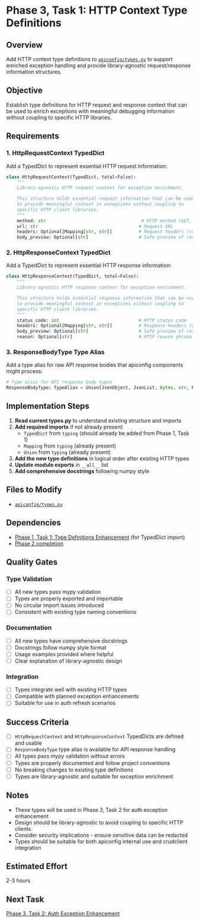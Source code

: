 # Phase 3, Task 1: HTTP Context Type Definitions

## Overview
Add HTTP context type definitions to [`apiconfig/types.py`](/workspace/apiconfig/types.py) to support enriched exception handling and provide library-agnostic request/response information structures.

## Objective
Establish type definitions for HTTP request and response context that can be used to enrich exceptions with meaningful debugging information without coupling to specific HTTP libraries.

## Requirements

### 1. HttpRequestContext TypedDict
Add a TypedDict to represent essential HTTP request information:

```python
class HttpRequestContext(TypedDict, total=False):
    """
    Library-agnostic HTTP request context for exception enrichment.

    This structure holds essential request information that can be used
    to provide meaningful context in exceptions without coupling to
    specific HTTP client libraries.
    """
    method: str                                    # HTTP method (GET, POST, etc.)
    url: str                                      # Request URL
    headers: Optional[Mapping[str, str]]          # Request headers (redacted if needed)
    body_preview: Optional[str]                   # Safe preview of request body (redacted)
```

### 2. HttpResponseContext TypedDict
Add a TypedDict to represent essential HTTP response information:

```python
class HttpResponseContext(TypedDict, total=False):
    """
    Library-agnostic HTTP response context for exception enrichment.

    This structure holds essential response information that can be used
    to provide meaningful context in exceptions without coupling to
    specific HTTP client libraries.
    """
    status_code: int                              # HTTP status code
    headers: Optional[Mapping[str, str]]          # Response headers (redacted if needed)
    body_preview: Optional[str]                   # Safe preview of response body (redacted)
    reason: Optional[str]                         # HTTP reason phrase (e.g., "Not Found")
```

### 3. ResponseBodyType Type Alias
Add a type alias for raw API response bodies that apiconfig components might process:

```python
# Type alias for API response body types
ResponseBodyType: TypeAlias = Union[JsonObject, JsonList, bytes, str, None]
```

## Implementation Steps

1. **Read current types.py** to understand existing structure and imports
2. **Add required imports** if not already present:
   - `TypedDict` from `typing` (should already be added from Phase 1, Task 1)
   - `Mapping` from `typing` (already present)
   - `Union` from `typing` (already present)
3. **Add the new type definitions** in logical order after existing HTTP types
4. **Update module exports** in `__all__` list
5. **Add comprehensive docstrings** following numpy style

## Files to Modify
- [`apiconfig/types.py`](/workspace/apiconfig/types.py)

## Dependencies
- [Phase 1, Task 1: Type Definitions Enhancement](phase1_task1_type_definitions.md) (for TypedDict import)
- [Phase 2 completion](../orchestrator_plan.md#phase-2-testing-enhancement-medium-priority)

## Quality Gates

### Type Validation
- [ ] All new types pass mypy validation
- [ ] Types are properly exported and importable
- [ ] No circular import issues introduced
- [ ] Consistent with existing type naming conventions

### Documentation
- [ ] All new types have comprehensive docstrings
- [ ] Docstrings follow numpy style format
- [ ] Usage examples provided where helpful
- [ ] Clear explanation of library-agnostic design

### Integration
- [ ] Types integrate well with existing HTTP types
- [ ] Compatible with planned exception enhancements
- [ ] Suitable for use in auth refresh scenarios

## Success Criteria
- [ ] `HttpRequestContext` and `HttpResponseContext` TypedDicts are defined and usable
- [ ] `ResponseBodyType` type alias is available for API response handling
- [ ] All types pass mypy validation without errors
- [ ] Types are properly documented and follow project conventions
- [ ] No breaking changes to existing type definitions
- [ ] Types are library-agnostic and suitable for exception enrichment

## Notes
- These types will be used in Phase 3, Task 2 for auth exception enhancement
- Design should be library-agnostic to avoid coupling to specific HTTP clients
- Consider security implications - ensure sensitive data can be redacted
- Types should be suitable for both apiconfig internal use and crudclient integration

## Estimated Effort
2-3 hours

## Next Task
[Phase 3, Task 2: Auth Exception Enhancement](phase3_task2_auth_exception_enhancement.md)